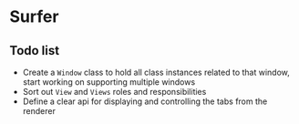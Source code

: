 # Surfer

## Todo list

* Create a `Window` class to hold all class instances related to that window, start working on supporting multiple windows
* Sort out `View` and `Views` roles and responsibilities
* Define a clear api for displaying and controlling the tabs from the renderer